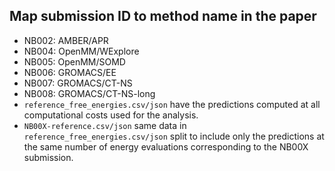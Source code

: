 ## Map submission ID to method name in the paper

- NB002: AMBER/APR
- NB004: OpenMM/WExplore
- NB005: OpenMM/SOMD
- NB006: GROMACS/EE
- NB007: GROMACS/CT-NS
- NB008: GROMACS/CT-NS-long
- `reference_free_energies.csv/json` have the predictions computed at all computational costs used for the analysis.
- `NB00X-reference.csv/json` same data in `reference_free_energies.csv/json` split to include only the predictions at the same number of energy evaluations corresponding to the NB00X submission.
